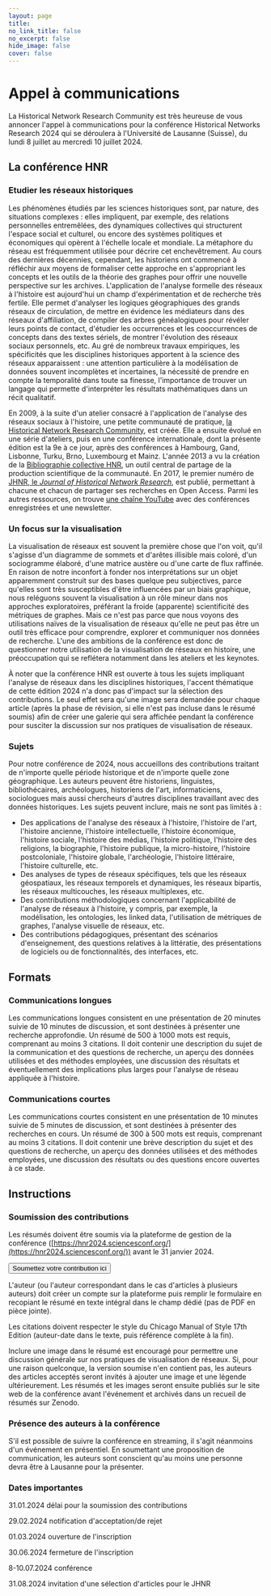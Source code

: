 ```yaml
---
layout: page
title: 
no_link_title: false 
no_excerpt: false 
hide_image: false
cover: false
---
```


# Appel à communications

La Historical Network Research Community est très heureuse de vous annoncer l'appel à communications pour la conférence Historical Networks Research 2024 qui se déroulera à l'Université de Lausanne (Suisse), du lundi 8 juillet au mercredi 10 juillet 2024. 

## La conférence HNR
### Etudier les réseaux historiques
Les phénomènes étudiés par les sciences historiques sont, par nature, des situations complexes : elles impliquent, par exemple, des relations personnelles entremêlées, des dynamiques collectives qui structurent l'espace social et culturel, ou encore des systèmes politiques et économiques qui opèrent à l'échelle locale et mondiale. La métaphore du réseau est fréquemment utilisée pour décrire cet enchevêtrement. Au cours des dernières décennies, cependant, les historiens ont commencé à réfléchir aux moyens de formaliser cette approche en s'appropriant les concepts et les outils de la théorie des graphes pour offrir une nouvelle perspective sur les archives. L'application de l'analyse formelle des réseaux à l'histoire est aujourd'hui un champ d'expérimentation et de recherche très fertile. Elle permet d'analyser les logiques géographiques des grands réseaux de circulation, de mettre en évidence les médiateurs dans des réseaux d'affiliation, de compiler des arbres généalogiques pour révéler leurs points de contact, d'étudier les occurrences et les cooccurrences de concepts dans des textes sériels, de montrer l'évolution des réseaux sociaux personnels, etc. Au gré de nombreux travaux empiriques, les spécificités que les disciplines historiques apportent à la science des réseaux apparaissent : une attention particulière à la modélisation de données souvent incomplètes et incertaines, la nécessité de prendre en compte la temporalité dans toute sa finesse, l'importance de trouver un langage qui permette d'interpréter les résultats mathématiques dans un récit qualitatif. 

En 2009, à la suite d'un atelier consacré à l'application de l'analyse des réseaux sociaux à l'histoire, une petite communauté de pratique, [la Historical Network Research Community](http://www.historicalnetworkresearch.org), est créée. Elle a ensuite évolué en une série d'ateliers, puis en une conférence internationale, dont la présente édition est la 9e à ce jour, après des conférences à Hambourg, Gand, Lisbonne, Turku, Brno, Luxembourg et Mainz. L'année 2013 a vu la création de la [Bibliographie collective HNR](https://www.zotero.org/groups/209983/historical_network_research), un outil central de partage de la production scientifique de la communauté. En 2017, le premier numéro de [JHNR, le *Journal of Historical Network Research*](https://jhnr.uni.lu/), est publié, permettant à chacune et chacun de partager ses recherches en Open Access. Parmi les autres ressources, on trouve [une chaîne YouTube](https://www.youtube.com/channel/UC2QFG7uIVxkFQ3xZbohKl-Q) avec des conférences enregistrées et une newsletter.

### Un focus sur la visualisation

La visualisation de réseaux est souvent la première chose que l'on voit, qu'il s'agisse d'un diagramme de sommets et d'arêtes illisible mais coloré, d'un sociogramme élaboré, d'une matrice austère ou d'une carte de flux raffinée. En raison de notre inconfort à fonder nos interprétations sur un objet apparemment construit sur des bases quelque peu subjectives, parce qu'elles sont très susceptibles d'être influencées par un biais graphique, nous reléguons souvent la visualisation à un rôle mineur dans nos approches exploratoires, préférant la froide (apparente) scientificité des métriques de graphes. Mais ce n'est pas parce que nous voyons des utilisations naïves de la visualisation de réseaux qu'elle ne peut pas être un outil très efficace pour comprendre, explorer et communiquer nos données de recherche. L'une des ambitions de la conférence est donc de questionner notre utilisation de la visualisation de réseaux en histoire, une préoccupation qui se reflétera notamment dans les ateliers et les keynotes.

À noter que la conférence HNR est ouverte à tous les sujets impliquant l'analyse de réseaux dans les disciplines historiques, l'accent thématique de cette édition 2024 n'a donc pas d'impact sur la sélection des contributions. Le seul effet sera qu'une image sera demandée pour chaque article (après la phase de révision, si elle n'est pas incluse dans le résumé soumis) afin de créer une galerie qui sera affichée pendant la conférence pour susciter la discussion sur nos pratiques de visualisation de réseaux.

### Sujets
Pour notre conférence de 2024, nous accueillons des contributions traitant de n'importe quelle période historique et de n'importe quelle zone géographique. Les auteurs peuvent être historiens, linguistes, bibliothécaires, archéologues, historiens de l'art, informaticiens, sociologues mais aussi chercheurs d'autres disciplines travaillant avec des données historiques. Les sujets peuvent inclure, mais ne sont pas limités à : 
* Des applications de l'analyse des réseaux à l'histoire, l'histoire de l'art, l'histoire ancienne, l'histoire intellectuelle, l'histoire économique, l'histoire sociale, l'histoire des médias, l'histoire politique, l'histoire des religions, la biographie, l'histoire publique, la micro-histoire, l'histoire postcoloniale, l'histoire globale, l'archéologie, l'histoire littéraire, l'histoire culturelle, etc.
* Des analyses de types de réseaux spécifiques, tels que les réseaux géospatiaux, les réseaux temporels et dynamiques, les réseaux bipartis, les réseaux multicouches, les réseaux multiplexes, etc.
* Des contributions méthodologiques concernant l'applicabilité de l'analyse de réseaux à l'histoire, y compris, par exemple, la modélisation, les ontologies, les linked data, l'utilisation de métriques de graphes, l'analyse visuelle de réseaux, etc.
* Des contributions pédagogiques, présentant des scénarios d'enseignement, des questions relatives à la littératie, des présentations de logiciels ou de fonctionnalités, des interfaces, etc.

## Formats
### Communications longues
Les communications longues consistent en une présentation de 20 minutes suivie de 10 minutes de discussion, et sont destinées à présenter une recherche approfondie. Un résumé de 500 à 1000 mots est requis, comprenant au moins 3 citations. Il doit contenir une description du sujet de la communication et des questions de recherche, un aperçu des données utilisées et des méthodes employées, une discussion des résultats et éventuellement des implications plus larges pour l'analyse de réseau appliquée à l'histoire.
### Communications courtes
Les communications courtes consistent en une présentation de 10 minutes suivie de 5 minutes de discussion, et sont destinées à présenter des recherches en cours. Un résumé de 300 à 500 mots est requis, comprenant au moins 3 citations. Il doit contenir une brève description du sujet et des questions de recherche, un aperçu des données utilisées et des méthodes employées, une discussion des résultats ou des questions encore ouvertes à ce stade.

## Instructions
### Soumission des contributions
Les résumés doivent être soumis via la plateforme de gestion de la conférence ([https://hnr2024.sciencesconf.org/](https://hnr2024.sciencesconf.org/)) avant le 31 janvier 2024. 

<button class="button button1" onclick="window.location.href='https://hnr2024.sciencesconf.org/';">Soumettez votre contribution ici</button>

L'auteur (ou l'auteur correspondant dans le cas d'articles à plusieurs auteurs) doit créer un compte sur la plateforme puis remplir le formulaire en recopiant le résumé en texte intégral dans le champ dédié (pas de PDF en pièce jointe). 

Les citations doivent respecter le style du Chicago Manual of Style 17th Edition (auteur-date dans le texte, puis référence complète à la fin). 

Inclure une image dans le résumé est encouragé pour permettre une discussion générale sur nos pratiques de visualisation de réseaux. Si, pour une raison quelconque, la version soumise n'en contient pas, les auteurs des articles acceptés seront invités à ajouter une image et une légende ultérieurement. Les résumés et les images seront ensuite publiés sur le site web de la conférence avant l'événement et archivés dans un recueil de résumés sur Zenodo.

### Présence des auteurs à la conférence
S'il est possible de suivre la conférence en streaming, il s'agit néanmoins d'un événement en présentiel. En soumettant une proposition de communication, les auteurs sont conscient qu'au moins une personne devra être à Lausanne pour la présenter.

### Dates importantes
31.01.2024 délai pour la soumission des contributions

29.02.2024 notification d'acceptation/de rejet

01.03.2024 ouverture de l'inscription

30.06.2024 fermeture de l'inscription

8-10.07.2024 conférence

31.08.2024 invitation d'une sélection d'articles pour le JHNR


